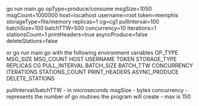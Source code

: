 go run main.go opType=produce/consume msgSize=1050 msgCount=1000000 host=localhost username=root token=memphis storageType=file/memory replicas=1 cg=cg1 pullInterval=100 batchSize=100 batchTTW=500 concurrency=10 iterations=1 stationsCount=1 printHeaders=true asyncProduce=false deleteStations=false

or go run main.go with the following environment variables
OP_TYPE
MSG_SIZE
MSG_COUNT
HOST
USERNAME
TOKEN
STORAGE_TYPE
REPLICAS
CG
PULL_INTERVAL
BATCH_SIZE
BATCH_TTW
CONCURRENCY
ITERATIONS
STATIONS_COUNT
PRINT_HEADERS
ASYNC_PRODUCE
DELETE_STATIONS

pullInterval/batchTTW - in microseconds
msgSize - bytes
concurrency - represents the number of go routines the program will create - max is 150
